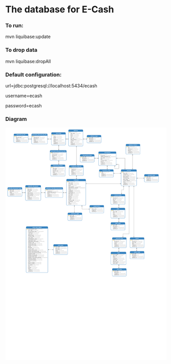 # The database for E-Cash


### To run:
mvn liquibase:update

### To drop data
mvn liquibase:dropAll

### Default configuration:
url=jdbc:postgresql://localhost:5434/ecash

username=ecash

password=ecash

### Diagram
![Diagram](diagram.svg)
